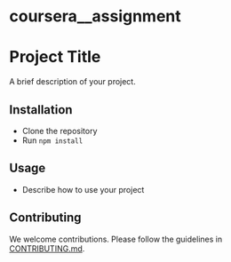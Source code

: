 # coursera__assignment
# Project Title

A brief description of your project.

## Installation

- Clone the repository
- Run `npm install`

## Usage

- Describe how to use your project

## Contributing

We welcome contributions. Please follow the guidelines in [CONTRIBUTING.md](CONTRIBUTING.md).

